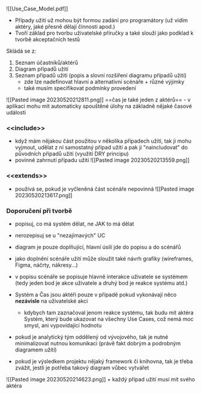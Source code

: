 ![[Use_Case_Model.pdf]]
- Případy užití už mohou být formou zadání pro programátory (už vidím aktéry, jaké přesně dělají činnosti apod.)
- Tvoří základ pro tvorbu uživatelské příručky a také slouží jako podklad k tvorbě akceptačních testů

Skládá se z:
1) Seznam účastníků/aktérů
2) Diagram případů užití
3) Seznam případů užití (popis a slovní rozšíření diagramu případů užití)
	- zde lze nadefinovat hlavní a alternativní scénáře + různé výjimky
	- také musím specifikovat podmínky provedení

![[Pasted image 20230520212811.png]]
==čas je také jeden z aktérů== - v aplikaci mohu mít automaticky spouštěné úlohy na základně nějaké časové události

### \<\<include\>\>
- když mám nějakou část použitou v několika případech užití, tak ji mohu vyjmout, udělat z ní samostatný případ užití a pak ji "naincludovat" do původních případů užití (využití DRY principu)
- povinné zahrnutí případu užití
![[Pasted image 20230520213559.png]]

### \<\<extends\>\>
- používá se, pokud je vyčleněná část scénáře nepovinná
![[Pasted image 20230520213617.png]]

### Doporučení při tvorbě
- popisuj, co má systém dělat, ne JAK to má dělat
- nerozepisuj se u "nezajímavých" UC
- diagram je pouze doplňující, hlavní úsilí jde do popisu a do scénářů
- jako doplnění scénáře užití může sloužit také návrh grafiky (wireframes, Figma, náčrty, nákresy...)
- v popisu scénáře se popisuje hlavně interakce uživatele se systémem (tedy jeden bod je akce uživatele a druhý bod je reakce systému atd.)
- Systém a Čas jsou aktéři pouze v případě pokud vykonávají něco **nezávisle** na uživatelské akci
	- kdybych tam zaznačoval jenom reakce systému, tak budu mít aktéra Systém, který bude ukazovat na všechny Use Cases, což nemá moc smysl, ani vypovídající hodnotu

- pokud je analytický tým oddělený od vývojového, tak je nutné minimalizovat nutnou komunikaci (právě fakt dobrým a podrobným diagramem užití)
- pokud je výsledkem projektu nějaký framework či knihovna, tak je třeba zvážit, jestli je potřeba takový diagram vůbec vytvářet

![[Pasted image 20230520214623.png]]
\+ každý případ užití musí mít svého aktéra
